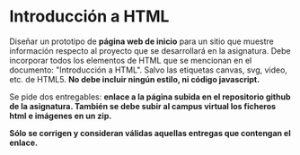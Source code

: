 # Introducción a HTML

Diseñar un prototipo de **página web de inicio** para un sitio que muestre información respecto al proyecto que se desarrollará en la asignatura. Debe incorporar todos los elementos de HTML que se mencionan en el documento: "Introducción a HTML". Salvo las etiquetas canvas, svg, video, etc. de HTML5. **No debe incluir ningún estilo, ni código javascript.**

Se pide dos entregables: **enlace a la página subida en el repositorio github de la asignatura. También se debe subir al campus virtual los ficheros html e imágenes en un zip.**

**Sólo se corrigen y consideran válidas aquellas entregas que contengan el enlace.**
